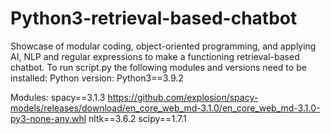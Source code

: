 # Python3-retrieval-based-chatbot
Showcase of modular coding, object-oriented programming, and applying AI, NLP and regular expressions to make a functioning retrieval-based chatbot.
To run script.py the following modules and versions need to be installed:
Python version:
Python3==3.9.2

Modules:
spacy==3.1.3
https://github.com/explosion/spacy-models/releases/download/en_core_web_md-3.1.0/en_core_web_md-3.1.0-py3-none-any.whl
nltk==3.6.2
scipy==1.7.1
